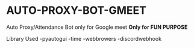 # AUTO-PROXY-BOT-GMEET
Auto Proxy/Attendance Bot only for Google meet
**Only for FUN PURPOSE**

Library Used
-pyautogui
-time
-webbrowers
-discordwebhook

